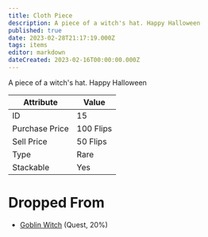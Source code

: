 ```yaml
---
title: Cloth Piece
description: A piece of a witch's hat. Happy Halloween
published: true
date: 2023-02-28T21:17:19.000Z
tags: items
editor: markdown
dateCreated: 2023-02-16T00:00:00.000Z
---
```


A piece of a witch's hat. Happy Halloween

|Attribute|Value|
|-|-|
|ID|15|
|Purchase Price|100 Flips|
|Sell Price|50 Flips|
|Type|Rare|
|Stackable|Yes|


# Dropped From
 * [Goblin Witch](/monsters/goblin-witch) (Quest, 20%)
